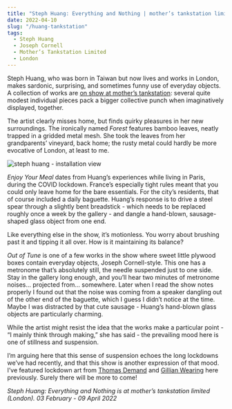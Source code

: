 ```yaml
---
title: "Steph Huang: Everything and Nothing | mother’s tankstation limited"
date: 2022-04-10
slug: "/huang-tankstation"
tags:
  - Steph Huang
  - Joseph Cornell
  - Mother’s Tankstation Limited
  - London
---
```


Steph Huang, who was born in Taiwan but now lives and works in London, makes sardonic, surprising, and sometimes funny use of everyday objects. A collection of works are [on show at mother’s tankstation](http://www.motherstankstation.com/exhibition/everything-and-nothing/text/): several quite modest individual pieces pack a bigger collective punch when imaginatively displayed, together.

The artist clearly misses home, but finds quirky pleasures in her new surroundings. The ironically named *Forest* features bamboo leaves, neatly trapped in a gridded metal mesh. She took the leaves from her grandparents’ vineyard, back home; the rusty metal could hardly be more evocative of London, at least to me.

![steph huang - installation view](/huang-tankstation-1.jpeg)

*Enjoy Your Meal* dates from Huang’s experiences while living in Paris, during the COVID lockdown. France’s especially tight rules meant that you could only leave home for the bare essentials. For the city’s residents, that of course included a daily baguette. Huang’s response is to drive a steel spear through a slightly bent breadstick - which needs to be replaced roughly once a week by the gallery - and dangle a hand-blown, sausage-shaped glass object from one end. 

Like everything else in the show, it’s motionless. You worry about brushing past it and tipping it all over. How is it maintaining its balance?

*Out of Tune* is one of a few works in the show where sweet little plywood boxes contain everyday objects, Joseph Cornell-style. This one has a metronome that’s absolutely still, the needle suspended just to one side. Stay in the gallery long enough, and you’ll hear two minutes of metronome noises… projected from… somewhere. Later when I read the show notes properly I found out that the noise was coming from a speaker dangling out of the other end of the baguette, which I guess I didn’t notice at the time. Maybe I was distracted by that cute sausage - Huang’s hand-blown glass objects are particularly charming.

While the artist might resist the idea that the works make a particular point - “I mainly think through making,” she has said - the prevailing mood here is one of stillness and suspension.

I’m arguing here that this sense of suspension echoes the long lockdowns we’ve had recently, and that this show is another expression of that mood. I’ve featured lockdown art from [Thomas Demand](/posts/demand-spruth-magers) and [Gillian Wearing](/posts/wearing-paley) here previously. Surely there will be more to come!

*Steph Huang: Everything and Nothing is at mother’s tankstation limited (London). 03 February - 09 April 2022*

